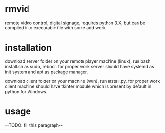 # rmvid
remote video control, digital signage, requires python 3.X, but can be compiled into executable file with some add work

# installation
download server folder on your remote player machine (linux), run bash install.sh as sudo, reboot.
for proper work server should have systemd as init system and apt as package manager.

download client folder on your machine (Win), run install.py.
for proper work client machine should have tkinter module which is present by default in python for Windows.

# usage
--TODO: fill this paragraph--
